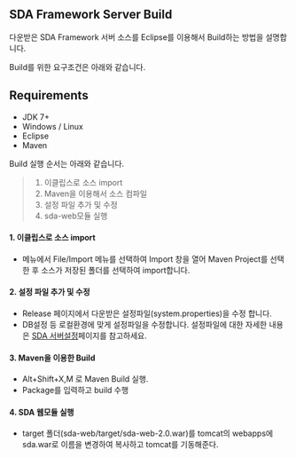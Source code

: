 ## SDA Framework Server Build

다운받은 SDA Framework 서버 소스를 Eclipse를 이용해서 Build하는 방법을 설명합니다.

Build를 위한 요구조건은 아래와 같습니다.

## Requirements
* JDK 7+ 
* Windows / Linux
* Eclipse
* Maven

Build 실행 순서는 아래와 같습니다.

> 1. 이클립스로 소스 import
> 2. Maven을 이용해서 소스 컴파일
> 3. 설정 파일 추가 및 수정
> 4. sda-web모듈 실행

#### 1. 이클립스로 소스 import
- 메뉴에서 File/Import 메뉴를 선택하여 Import 창을 열어  Maven Project를 선택한 후 소스가 저장된 폴더를 선택하여 import합니다.

#### 2. 설정 파일 추가 및 수정
- Release 페이지에서 다운받은 설정파일(system.properties)을 수정 합니다.
- DB설정 등 로컬환경에 맞게 설정파일을 수정합니다. 설정파일에 대한 자세한 내용은 [SDA 서버설정](./configuration.md)페이지를 참고하세요.

#### 3. Maven을 이용한 Build
- Alt+Shift+X,M 로 Maven Build 실행.
- Package를 입력하고 build 수행

#### 4. SDA 웹모듈 실행
- target 폴더(sda-web/target/sda-web-2.0.war)를 tomcat의 webapps에 sda.war로 이름을 변경하여 복사하고 tomcat를 기동해준다.